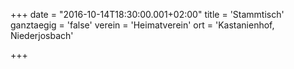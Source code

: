 +++
date = "2016-10-14T18:30:00.001+02:00"
title = 'Stammtisch'
ganztaegig = 'false'
verein = 'Heimatverein'
ort = 'Kastanienhof, Niederjosbach'

+++

      